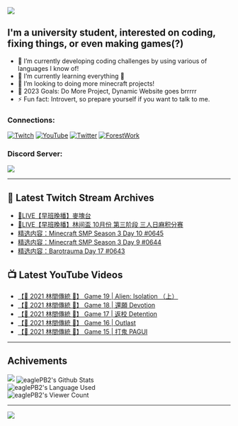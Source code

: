 <!--### Hello people, I'm EaglePB2 - The one who building something for fun 👋
Thank you for standby for this profile.   
The purpose of this profile is coming soon.   
You may come back later, as you wish if this readme.md is updated.   -->

<a href="https://github.com/lightda104530"><img src="https://readme-typing-svg.herokuapp.com/?duration=7000&width=600&lines=Hello+people,+I%27m+EaglePB2.;The+one+who+builds+something+for+fun+%F0%9F%91%8B;Thank+you+for+standby+for+this+profile.;The+purpose+of+this+profile+is+coming+soon.;You+may+come+back+later.;As+you+wish+if+this+readme.md+is+updated.;"></a>


## I'm a university student, interested on coding, fixing things, or even making games(?)
- 🔭 I’m currently developing coding challenges by using various of languages I know of!
- 🌱 I’m currently learning everything 🤣
- 💬 I’m looking to doing more minecraft projects!
- 🥅 2023 Goals: Do More Project, Dynamic Website goes brrrrr
- ⚡ Fun fact: Introvert, so prepare yourself if you want to talk to me.

### Connections:

[![Twitch](https://img.shields.io/badge/Twitch-9347FF?style=flat-square&logo=twitch&logoColor=white)](https://www.twitch.tv/eaglepb2)
[![YouTube](https://img.shields.io/badge/YouTube-%23FF0000.svg?style=flat-square&logo=YouTube&logoColor=white)](https://www.youtube.com/eaglepb2)
[![Twitter](https://img.shields.io/badge/Twitter-%231DA1F2.svg?style=flat-square&logo=Twitter&logoColor=white)](https://twitter.com/eaglepb2)
[![ForestWork](https://img.shields.io/badge/Forestwork_Website-415549?style=flat-square&logo=homeadvisor&logoColor=white)](https://forestwork.team)

### Discord Server:

[![](https://invidget.switchblade.xyz/qKrub9b?theme=dark&language=ch)](https://discord.gg/qKrub9b)

---

## 👾 Latest Twitch Stream Archives
<!-- TWITCH:START -->
- [🔴LIVE【早班晚播】麥塊台](https://www.twitch.tv/videos/1954839689)
- [🔴LIVE【早班晚播】林间盃 10月份 第三阶段 三人日麻积分赛](https://www.twitch.tv/videos/1954020789)
- [精选内容：Minecraft SMP Season 3 Day 10 #0645](https://www.twitch.tv/videos/1953923431)
- [精选内容：Minecraft SMP Season 3 Day 9 #0644](https://www.twitch.tv/videos/1953923310)
- [精选内容：Barotrauma Day 17 #0643](https://www.twitch.tv/videos/1953920480)
<!-- TWITCH:END -->



## 📺 Latest YouTube Videos
<!-- YOUTUBE:START -->
- [【🎃 2021 林間傳統 🎃】 Game 19 | Alien: Isolation （上）](https://www.youtube.com/watch?v=1NAu4fFKSfU)
- [【🎃 2021 林間傳統 🎃】 Game 18 | 還願 Devotion](https://www.youtube.com/watch?v=FtqBYGDB34o)
- [【🎃 2021 林間傳統 🎃】 Game 17 | 返校 Detention](https://www.youtube.com/watch?v=uDq8YYsfIJY)
- [【🎃 2021 林間傳統 🎃】 Game 16 | Outlast](https://www.youtube.com/watch?v=JhC70wtNSeg)
- [【🎃 2021 林間傳統 🎃】 Game 15 | 打鬼 PAGUI](https://www.youtube.com/watch?v=GKsykVDPs5Y)
<!-- YOUTUBE:END -->

---

## Achivements
[![](https://github-profile-trophy.vercel.app/?username=eaglepb2&theme=monokai&no-bg=true&&title=Repositories,Issues,Commit,MultiLanguage)](https://github.com/anuraghazra/github-readme-stats)
<img align="center" alt="eaglePB2's Github Stats" src="https://github-readme-stats.vercel.app/api?username=eaglePB2&show_icons=true&hide_border=true&theme=merko" />
<br>
<img align="center" alt="eaglePB2's Language Used" src="https://github-readme-stats.vercel.app/api/top-langs/?username=eaglePB2&show_icons=true&hide_border=true&theme=merko&layout=compact&langs_count=8" />
<br>
<img align="center" alt="eaglePB2's Viewer Count" src="https://visitcount.itsvg.in/api?id=eaglepb2&label=Profile%20Views&color=3&icon=5&pretty=true" />

<hr>

<!-- RANDOMQUOTE:START -->
![](https://quotes-github-readme.vercel.app/api?type=horizontal&theme=merko)
<!-- RANDOMQUOTE:END -->


<!--
       _____   _   _   _____       _____   _   _   ____   
      |_   _| | | | | |  ___|     |  ___| | \ | | |  _  \  
        | |   | |_| | | |___      | |___  |  \| | | | | | 
        | |   |  _  | |  ___|     |  ___| |     | | | | | 
        | |   | | | | | |___      | |___  | |\  | | |_| | 
        |_|   |_| |_| |_____|     |_____| |_| \_| |____ / 
      
-->
